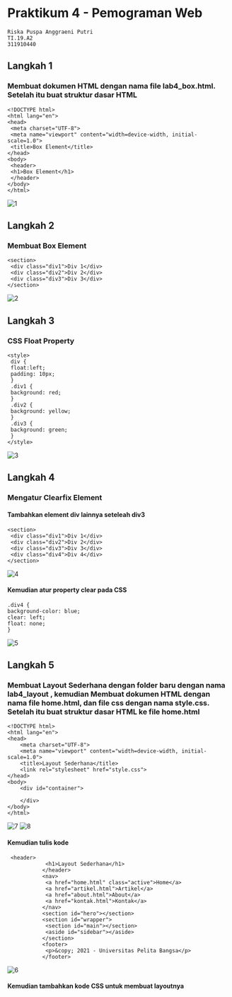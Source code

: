 # Praktikum 4 - Pemograman Web
```
Riska Puspa Anggraeni Putri
TI.19.A2
311910440
```
## Langkah 1
### Membuat dokumen HTML dengan nama file lab4_box.html. Setelah itu buat struktur dasar HTML
```
<!DOCTYPE html>
<html lang="en">
<head>
 <meta charset="UTF-8">
 <meta name="viewport" content="width=device-width, initial-scale=1.0">
 <title>Box Element</title>
</head>
<body>
 <header>
 <h1>Box Element</h1>
 </header>
</body>
</html>
```
![1](https://user-images.githubusercontent.com/56241285/115221396-d1c9cf00-a133-11eb-887e-a8f80de2876c.png)
## Langkah 2
### Membuat Box Element
```
<section>
 <div class="div1">Div 1</div>
 <div class="div2">Div 2</div>
 <div class="div3">Div 3</div> 
</section>
```
![2](https://user-images.githubusercontent.com/56241285/115221575-06d62180-a134-11eb-8f4e-fe9d262570e9.png)
## Langkah 3
### CSS Float Property
```
<style>
 div {
 float:left;
 padding: 10px; 
 }
 .div1 {
 background: red;
 }
 .div2 {
 background: yellow;
 }
 .div3 {
 background: green;
 }
</style>
```
![3](https://user-images.githubusercontent.com/56241285/115221913-5ae10600-a134-11eb-90dc-86b480898499.png)
## Langkah 4
### Mengatur Clearfix Element
#### Tambahkan element div lainnya seteleah div3
```
<section>
 <div class="div1">Div 1</div>
 <div class="div2">Div 2</div>
 <div class="div3">Div 3</div> 
 <div class="div4">Div 4</div> 
</section>
```
![4](https://user-images.githubusercontent.com/56241285/115223257-cbd4ed80-a135-11eb-9526-50412ee88972.png)
#### Kemudian atur property clear pada CSS
```
.div4 {
background-color: blue;
clear: left;
float: none;
}
```
![5](https://user-images.githubusercontent.com/56241285/115223546-1bb3b480-a136-11eb-9d71-54fc8cbd7cf8.png)
## Langkah 5
### Membuat Layout Sederhana dengan folder baru dengan nama lab4_layout , kemudian Membuat dokumen HTML dengan nama file home.html, dan file css dengan nama style.css. Setelah itu buat struktur dasar HTML ke file home.html
```
<!DOCTYPE html>
<html lang="en">
<head>
    <meta charset="UTF-8">
    <meta name="viewport" content="width=device-width, initial-scale=1.0">
    <title>Layout Sederhana</title>
    <link rel="stylesheet" href="style.css">
</head>
<body>
    <div id="container">
       
    </div>
</body>
</html>
```
![7](https://user-images.githubusercontent.com/56241285/115227352-8e269380-a13a-11eb-922b-32a2ffbbb2d9.png)
![8](https://user-images.githubusercontent.com/56241285/115227436-a9919e80-a13a-11eb-82c5-501cc07c9ca5.png)
#### Kemudian tulis kode
```
 <header>
            <h1>Layout Sederhana</h1>
           </header>
           <nav>
            <a href="home.html" class="active">Home</a>
            <a href="artikel.html">Artikel</a>
            <a href="about.html">About</a>
            <a href="kontak.html">Kontak</a>
           </nav>
           <section id="hero"></section>
           <section id="wrapper">
            <section id="main"></section>
            <aside id="sidebar"></aside>
           </section>
           <footer>
            <p>&copy; 2021 - Universitas Pelita Bangsa</p>
           </footer>
```
![6](https://user-images.githubusercontent.com/56241285/115226784-d4c7be00-a139-11eb-974e-84c7169ae876.png)
#### Kemudian tambahkan kode CSS untuk membuat layoutnya
